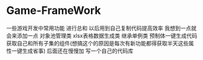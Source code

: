 # Game-FrameWork
一些游戏开发中常用功能 进行总和 以后用到自己复制代码提高效率 我想到一点就会来添加一点
对象池管理类
xlsx表格数据生成类
继承单例类
预制体一键生成代码获取自己和所有子集的组件(想搞这个的原因是每次有新功能都得获取半天这些属性一键生成省事)
后面还在慢慢加 写一个自己的代码库

